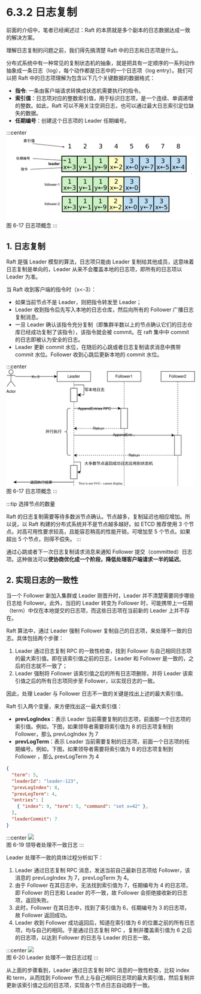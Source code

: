 # 6.3.2 日志复制

前面的介绍中，笔者已经阐述过：Raft 的本质就是多个副本的日志数据达成一致的解决方案。

理解日志复制的问题之前，我们得先搞清楚 Raft 中的日志和日志项是什么。

分布式系统中有一种常见的复制状态机的抽象，就是把具有一定顺序的一系列动作抽象成一条日志（log），每个动作都是日志中的一个日志项（log entry）。我们可以把 Raft 中的日志项理解为包含以下几个关键数据的数据格式：

- **指令**: 一条由客户端请求转换成状态机需要执行的指令。
- **索引值**：日志项对应的整数索引值，用于标识日志项，是一个连续、单调递增的整数。如此，Raft 可以不用关注空洞日志，也可以通过最大日志索引定位缺失的数据。
- **任期编号**：创建这个日志项的 Leader 任期编号。

:::center
  ![](../assets/raft-log.svg) <br/>
 图 6-17 日志项概念
:::



## 1. 日志复制

Raft 是强 Leader 模型的算法，日志项只能由 Leader 复制给其他成员，这意味着日志复制是单向的，Leader 从来不会覆盖本地的日志项，即所有的日志项以 Leader 为准。

当 Raft 收到客户端的指令时（x<-3）：
- 如果当前节点不是 Leader，则把指令转发至 Leader；
- Leader 收到指令后先写入本地的日志仓库，然后向所有的 Follower 广播日志复制消息。
- 一旦 Leader 确认该指令充分复制（即集群半数以上的节点确认它们的日志仓库已经成功复制了该指令），该指令就会被 commit。在 raft 集中中 commit 的日志即被认为安全的日志。
- Leader 更新 commit 水位，在随后的心跳或者日志复制请求消息中携带 commit 水位。Follower 收到心跳后更新本地的 commit 水位。


:::center
  ![](../assets/raft-append-entries.svg) <br/>
 图 6-17 日志项概念
:::


:::tip 选择节点的数量

Raft 的日志复制需要等待多数派节点确认。节点越多，复制延迟也相应增加。所以说，以 Raft 构建的分布式系统并不是节点越多越好。如 ETCD 推荐使用 3 个节点。对高可用性要求较高，且能容忍稍高的性能开销，可增加至 5 个节点。如果超出 5 个节点，则得不偿失。
:::

通过心跳或者下一次日志复制请求消息来通知 Follower 提交（committed）日志项。这种做法可以**使协商优化成一个阶段，降低处理客户端请求一半的延迟**。


## 2. 实现日志的一致性

当一个 Follower 新加入集群或 Leader 刚晋升时，Leader 并不清楚需要同步哪些日志给 Follower。此外，当旧的 Leader 转变为 Follower 时，可能携带上一任期（term）中仅在本地提交的日志项，而这些日志项在当前新的 Leader 上并不存在。

Raft 算法中，通过 Leader 强制 Follower 复制自己的日志项，来处理不一致的日志。具体包括两个步骤：

1. Leader 通过日志复制 RPC 的一致性检查，找到 Follower 与自己相同日志项的最大索引值。即在该索引值之前的日志，Leader 和 Follower 是一致的，之后的日志就不一致了；
2. Leader 强制将 Follower 该索引值之后的所有日志项删除，并将 Leader 该索引值之后的所有日志项同步至 Follower，以实现日志的一致。

因此，处理 Leader 与 Follower 日志不一致的关键是找出上述的最大索引值。

Raft 引入两个变量，来方便找出这一最大索引值：

- **prevLogIndex**：表示 Leader 当前需要复制的日志项，前面那一个日志项的索引值。例如，下图，如果领导者需要将索引值为 8 的日志项复制到 Follower，那么 prevLogIndex 为 7
- **prevLogTerm**：表示 Leader 当前需要复制的日志项，前面一个日志项的任期编号。例如，下图，如果领导者需要将索引值为 8 的日志项复制到 Follower ，那么 prevLogTerm 为 4


```json
{
  "term": 5,
  "leaderId": "leader-123",
  "prevLogIndex": 8,
  "prevLogTerm": 4,
  "entries": [
    { "index": 9, "term": 5, "command": "set x=42" },
  ],
  "leaderCommit": 7
}

```

:::center
  ![](../assets/raft-log-fix.svg) <br/>
 图 6-19 领导者处理不一致日志
:::

Leader 处理不一致的具体过程分析如下：

1. Leader 通过日志复制 RPC 消息，发送当前自己最新日志项给 Follower，该消息的 prevLogIndex 为 7，prevLogTerm 为 4。
2. 由于 Follower 在其日志中，无法找到索引值为 7，任期编号为 4 的日志项，即 Follower 的日志和 Leader 的不一致，故 Follower 会拒绝接收新的日志项，返回失败。
3. 此时，Follower 在其日志中，找到了索引值为 6，任期编号为 3 的日志项，故 Follower 返回成功。
4. Leader 收到 Follower 成功返回后，知道在索引值为 6 的位置之前的所有日志项，均与自己的相同。于是通过日志复制 RPC ，复制并覆盖索引值为 6 之后的日志项，以达到 Follower 的日志与 Leader 的日志一致。

:::center
  ![](../assets/raft-log-fix-action.svg) <br/>
图 6-20 Leader 处理不一致日志过程
:::

从上面的步骤看到，Leader 通过日志复制 RPC 消息的一致性检查，比较 index 和 term，从而找到 Follower 节点上与自己相同日志项的最大索引值，然后复制并更新该索引值之后的日志项，实现各个节点日志自动趋于一致。

